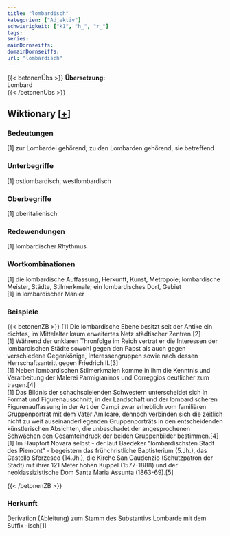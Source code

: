 ```yaml
---
title: "lombardisch"
kategorien: ["Adjektiv"]
schwierigkeit: ["k1", "h_", "r_"]
tags:
series:
mainDornseiffs:
domainDornseiffs:
url: "lombardisch"
---
```


{{< betonenÜbs >}}
**Übersetzung:**  
Lombard  
{{< /betonenÜbs >}}

## Wiktionary [[+](https://de.wiktionary.org/wiki/lombardisch)]

### Bedeutungen
[1] zur Lombardei gehörend; zu den Lombarden gehörend, sie betreffend  

### Unterbegriffe
[1] ostlombardisch, westlombardisch  

### Oberbegriffe
[1] oberitalienisch  

### Redewendungen
[1] lombardischer Rhythmus  

### Wortkombinationen
[1] die lombardische Auffassung, Herkunft, Kunst, Metropole; lombardische Meister, Städte, Stilmerkmale; ein lombardisches Dorf, Gebiet  
[1] in lombardischer Manier  

### Beispiele
{{< betonenZB >}}
[1] Die lombardische Ebene besitzt seit der Antike ein dichtes, im Mittelalter kaum erweitertes Netz städtischer Zentren.[2]  
[1] Während der unklaren Thronfolge im Reich vertrat er die Interessen der lombardischen Städte sowohl gegen den Papst als auch gegen verschiedene Gegenkönige, Interessengruppen sowie nach dessen Herrschaftsantritt gegen Friedrich II.[3]  
[1] Neben lombardischen Stilmerkmalen komme in ihm die Kenntnis und Verarbeitung der Malerei Parmigianinos und Correggios deutlicher zum tragen.[4]  
[1] Das Bildnis der schachspielenden Schwestern unterscheidet sich in Format und Figurenausschnitt, in der Landschaft und der lombardischeren Figurenauffassung in der Art der Campi zwar erheblich vom familiären Gruppenporträt mit dem Vater Amilcare, dennoch verbinden sich die zeitlich nicht zu weit auseinanderliegenden Gruppenporträts in den entscheidenden künstlerischen Absichten, die unbeschadet der angesprochenen Schwächen den Gesamteindruck der beiden Gruppenbilder bestimmen.[4]  
[1] Im Hauptort Novara selbst - der laut Baedeker "lombardischsten Stadt des Piemont" - begeistern das frühchristliche Baptisterium (5.Jh.), das Castello Sforzesco (14.Jh.), die Kirche San Gaudenzio (Schutzpatron der Stadt) mit ihrer 121 Meter hohen Kuppel (1577-1888) und der neoklassizistische Dom Santa Maria Assunta (1863-69).[5]  

{{< /betonenZB >}}
### Herkunft
Derivation (Ableitung) zum Stamm des Substantivs Lombarde mit dem Suffix -isch[1]  


